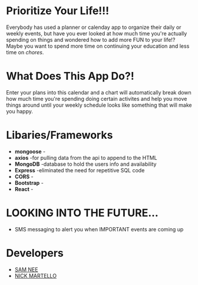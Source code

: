 # Prioritize Your Life!!!

Everybody has used a planner or calenday app to organize their daily or weekly events, but have you ever looked at how much time you're actually spending on things and wondered how to add more FUN to your life!? Maybe you want to spend more time on continuing your education and less time on *chores*.

# What Does This App Do?!
Enter your plans into this calendar and a chart will automatically break down how much time you're spending doing certain activites and help you move things around until your weekly schedule looks like something that will make you happy.


# Libaries/Frameworks
* **mongoose** -
* **axios** -for pulling data from the api to append to the HTML
* **MongoDB** -database to hold the users info and availability
* **Express** -eliminated the need for repetitive SQL code
* **CORS** -
* **Bootstrap** -
* **React** -


# LOOKING INTO THE FUTURE...
* SMS messaging to alert you when IMPORTANT events are coming up


# Developers
* [SAM NEE](https://github.com/thesamnee)
* [NICK MARTELLO](https://github.com/nickmartello)

